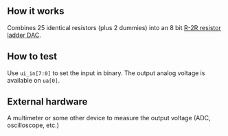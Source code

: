 <!---

This file is used to generate your project datasheet. Please fill in the information below and delete any unused
sections.

You can also include images in this folder and reference them in the markdown. Each image must be less than
512 kb in size, and the combined size of all images must be less than 1 MB.
-->

## How it works

Combines 25 identical resistors (plus 2 dummies) into an 8 bit [R-2R resistor ladder DAC](https://en.wikipedia.org/wiki/Resistor_ladder).

## How to test

Use `ui_in[7:0]` to set the input in binary. The output analog voltage is available on `ua[0]`.

## External hardware

A multimeter or some other device to measure the output voltage (ADC, oscilloscope, etc.)
